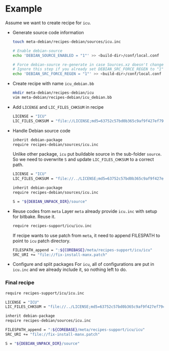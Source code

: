 Example
=======

Assume we want to create recipe for `icu`.

* Generate source code information
   ```sh
   touch meta-debian/recipes-debian/sources/icu.inc

   # Enable debian-source
   echo 'DEBIAN_SOURCE_ENABLED = "1"' >> <build-dir>/conf/local.conf

   # Force debian-source re-generate in case Sources.xz doesn't change
   # Ignore this step if you already set DEBIAN_SRC_FORCE_REGEN to "1"
   echo 'DEBIAN_SRC_FORCE_REGEN = "1"' >> <build-dir>/conf/local.conf
   ```

* Create recipe with name `icu_debian.bb`
   ```sh
   mkdir meta-debian/recipes-debian/icu
   vim meta-debian/recipes-debian/icu_debian.bb
   ```

* Add `LICENSE` and `LIC_FILES_CHKSUM` in recipe
   ```sh
   LICENSE = "ICU"
   LIC_FILES_CHKSUM = "file://LICENSE;md5=63752c57bd0b365c9af9f427ef79c819"
   ```

* Handle Debian source code
   ```sh
   inherit debian-package
   require recipes-debian/sources/icu.inc
   ```

   Unlike other package, `icu` put buildable source in the sub-folder `source`.
   So we need to overwrite `S` and update `LIC_FILES_CHKSUM` to a correct path.
   ```sh
   LICENSE = "ICU"
   LIC_FILES_CHKSUM = "file://../LICENSE;md5=63752c57bd0b365c9af9f427ef79c819"

   inherit debian-package
   require recipes-debian/sources/icu.inc

   S = "${DEBIAN_UNPACK_DIR}/source"
   ```

* Reuse codes from `meta`
   Layer `meta` already provide `icu.inc` with setup for bitbake. Reuse it.
   ```sh
   require recipes-support/icu/icu.inc
   ```

   If recipe wants to use patch from `meta`,
   it need to append FILESPATH to point to `icu` patch directory.
   ```sh
   FILESPATH_append = ":${COREBASE}/meta/recipes-support/icu/icu"
   SRC_URI += "file://fix-install-manx.patch"
   ```

* Configure and split packages
  For `icu`, all of configurations are put in `icu.inc`
  and we already include it, so nothing left to do.

### Final recipe
```sh
require recipes-support/icu/icu.inc

LICENSE = "ICU"
LIC_FILES_CHKSUM = "file://../LICENSE;md5=63752c57bd0b365c9af9f427ef79c819"

inherit debian-package
require recipes-debian/sources/icu.inc

FILESPATH_append = ":${COREBASE}/meta/recipes-support/icu/icu"
SRC_URI += "file://fix-install-manx.patch"

S = "${DEBIAN_UNPACK_DIR}/source"
```
